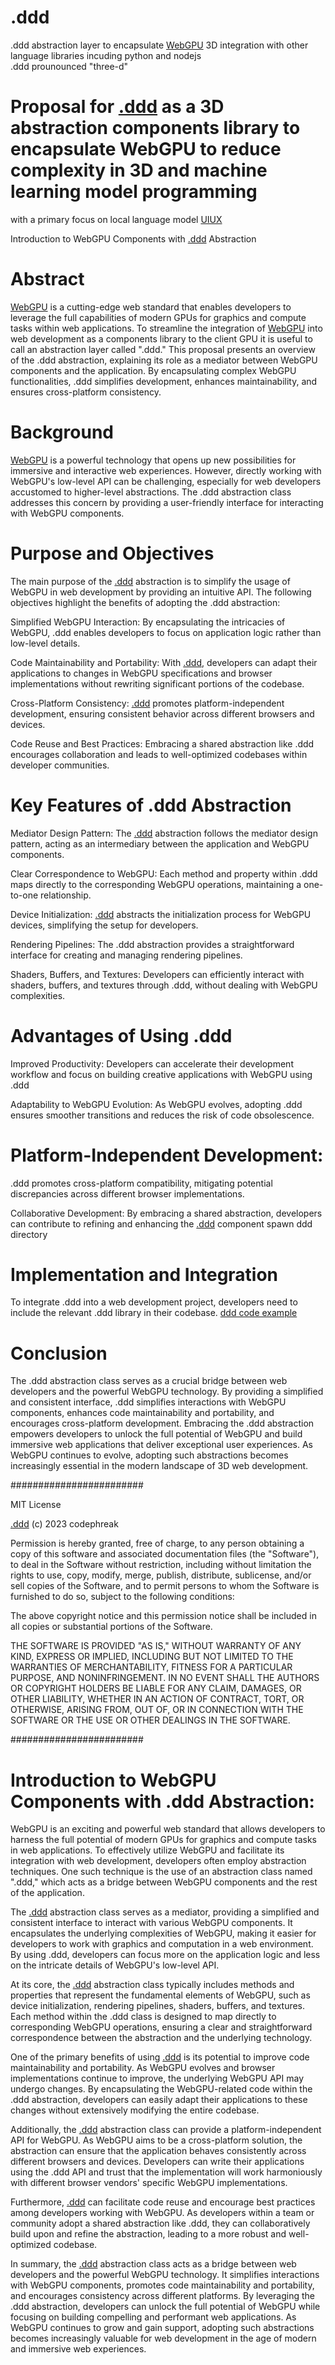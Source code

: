 # .ddd
.ddd abstraction layer to encapsulate <a href="https://developer.mozilla.org/en-US/docs/Web/API/WebGPU_API">WebGPU</a> 3D integration with other language libraries incuding python and nodejs<br />
.ddd prounounced "three-d"<br />

# Proposal for <a href="https://github.com/webmindml/prepostprocess.ddd/blob/main/ddd.ddd">.ddd</a> as a 3D abstraction components library to encapsulate WebGPU to reduce complexity in 3D and machine learning model programming<br />
with a primary focus on local language model <a href="https://github.com/Faicey">UIUX</a><br />

Introduction to WebGPU Components with <a href="https://github.com/webmindml/ddd">.ddd</a> Abstraction<br />
# Abstract<br />

<a href="https://en.wikipedia.org/wiki/WebGPU">WebGPU</a> is a cutting-edge web standard that enables developers to leverage the full capabilities of modern GPUs for graphics and compute tasks within web applications. To streamline the integration of <a href="https://gpuweb.github.io/gpuweb/explainer/">WebGPU</a> into web development as a components library to the client GPU it is useful to call an abstraction layer called ".ddd." This proposal presents an overview of the .ddd abstraction, explaining its role as a mediator between WebGPU components and the application. By encapsulating complex WebGPU functionalities, .ddd simplifies development, enhances maintainability, and ensures cross-platform consistency.<br />
# Background<br />

<a href="https://github.com/webmindml/awesome-webgpu">WebGPU</a> is a powerful technology that opens up new possibilities for immersive and interactive web experiences. However, directly working with WebGPU's low-level API can be challenging, especially for web developers accustomed to higher-level abstractions. The .ddd abstraction class addresses this concern by providing a user-friendly interface for interacting with WebGPU components.<br />
# Purpose and Objectives<br />

The main purpose of the <a href="https://github.com/webmindml/prepostprocess.ddd/blob/main/ddd.ddd">.ddd</a> abstraction is to simplify the usage of WebGPU in web development by providing an intuitive API. The following objectives highlight the benefits of adopting the .ddd abstraction:

  Simplified WebGPU Interaction: By encapsulating the intricacies of WebGPU, .ddd enables developers to focus on application logic rather than low-level details.

  Code Maintainability and Portability: With <a href="https://github.com/webmindml/ddd">.ddd</a>, developers can adapt their applications to changes in WebGPU specifications and browser implementations without rewriting significant portions of the codebase.

  Cross-Platform Consistency: <a href="https://github.com/webmindml/prepostprocess.ddd/blob/main/README.md">.ddd</a> promotes platform-independent development, ensuring consistent behavior across different browsers and devices.

  Code Reuse and Best Practices: Embracing a shared abstraction like .ddd encourages collaboration and leads to well-optimized codebases within developer communities.<br />

# Key Features of .ddd Abstraction<br />

  Mediator Design Pattern: The <a href="https://github.com/webmindml/prepostprocess.ddd/blob/main/ddd.ddd">.ddd</a> abstraction follows the mediator design pattern, acting as an intermediary between the application and WebGPU components.

  Clear Correspondence to WebGPU: Each method and property within .ddd maps directly to the corresponding WebGPU operations, maintaining a one-to-one relationship.

  Device Initialization: <a href="https://github.com/webmindml/ddd">.ddd</a> abstracts the initialization process for WebGPU devices, simplifying the setup for developers.

  Rendering Pipelines: The .ddd abstraction provides a straightforward interface for creating and managing rendering pipelines.

  Shaders, Buffers, and Textures: Developers can efficiently interact with shaders, buffers, and textures through .ddd, without dealing with WebGPU complexities.<br />
# Advantages of Using .ddd<br />

  Improved Productivity: Developers can accelerate their development workflow and focus on building creative applications with WebGPU using .ddd<br />

  Adaptability to WebGPU Evolution: As WebGPU evolves, adopting .ddd ensures smoother transitions and reduces the risk of code obsolescence.

# Platform-Independent Development:<br />
.ddd promotes cross-platform compatibility, mitigating potential discrepancies across different browser implementations.

  Collaborative Development: By embracing a shared abstraction, developers can contribute to refining and enhancing the <a href="https://github.com/webmindml/prepostprocess.ddd/blob/main/ddd.ddd">.ddd</a> component spawn ddd directory<br />

# Implementation and Integration<br />

To integrate .ddd into a web development project, developers need to include the relevant .ddd library in their codebase. <a href="https://github.com/webmindml/.ddd/blob/main/example.ddd">ddd code example</a><br />
# Conclusion<br />

The .ddd abstraction class serves as a crucial bridge between web developers and the powerful WebGPU technology. By providing a simplified and consistent interface, .ddd simplifies interactions with WebGPU components, enhances code maintainability and portability, and encourages cross-platform development. Embracing the .ddd abstraction empowers developers to unlock the full potential of WebGPU and build immersive web applications that deliver exceptional user experiences. As WebGPU continues to evolve, adopting such abstractions becomes increasingly essential in the modern landscape of 3D web development.<br />

########################

MIT License

<a href="https://github.com/webmindml/prepostprocess.ddd/blob/main/README.md">.ddd</a> (c) 2023 codephreak

Permission is hereby granted, free of charge, to any person obtaining a copy of this software and associated documentation files (the "Software"), to deal in the Software without restriction, including without limitation the rights to use, copy, modify, merge, publish, distribute, sublicense, and/or sell copies of the Software, and to permit persons to whom the Software is furnished to do so, subject to the following conditions:

The above copyright notice and this permission notice shall be included in all copies or substantial portions of the Software.

THE SOFTWARE IS PROVIDED "AS IS," WITHOUT WARRANTY OF ANY KIND, EXPRESS OR IMPLIED, INCLUDING BUT NOT LIMITED TO THE WARRANTIES OF MERCHANTABILITY, FITNESS FOR A PARTICULAR PURPOSE, AND NONINFRINGEMENT. IN NO EVENT SHALL THE AUTHORS OR COPYRIGHT HOLDERS BE LIABLE FOR ANY CLAIM, DAMAGES, OR OTHER LIABILITY, WHETHER IN AN ACTION OF CONTRACT, TORT, OR OTHERWISE, ARISING FROM, OUT OF, OR IN CONNECTION WITH THE SOFTWARE OR THE USE OR OTHER DEALINGS IN THE SOFTWARE.<br />

########################<br />

# Introduction to WebGPU Components with .ddd Abstraction:<br />

WebGPU is an exciting and powerful web standard that allows developers to harness the full potential of modern GPUs for graphics and compute tasks in web applications. To effectively utilize WebGPU and facilitate its integration with web development, developers often employ abstraction techniques. One such technique is the use of an abstraction class named ".ddd," which acts as a bridge between WebGPU components and the rest of the application.<br />

The <a href="https://github.com/webmindml/ddd">.ddd</a> abstraction class serves as a mediator, providing a simplified and consistent interface to interact with various WebGPU components. It encapsulates the underlying complexities of WebGPU, making it easier for developers to work with graphics and computation in a web environment. By using .ddd, developers can focus more on the application logic and less on the intricate details of WebGPU's low-level API.<br />

At its core, the <a href="https://github.com/webmindml/ddd">.ddd</a> abstraction class typically includes methods and properties that represent the fundamental elements of WebGPU, such as device initialization, rendering pipelines, shaders, buffers, and textures. Each method within the .ddd class is designed to map directly to corresponding WebGPU operations, ensuring a clear and straightforward correspondence between the abstraction and the underlying technology.<br />

One of the primary benefits of using <a href="https://github.com/webmindml/ddd">.ddd</a> is its potential to improve code maintainability and portability. As WebGPU evolves and browser implementations continue to improve, the underlying WebGPU API may undergo changes. By encapsulating the WebGPU-related code within the .ddd abstraction, developers can easily adapt their applications to these changes without extensively modifying the entire codebase.<br />

Additionally, the <a href="https://github.com/webmindml/ddd">.ddd</a> abstraction class can provide a platform-independent API for WebGPU. As WebGPU aims to be a cross-platform solution, the abstraction can ensure that the application behaves consistently across different browsers and devices. Developers can write their applications using the .ddd API and trust that the implementation will work harmoniously with different browser vendors' specific WebGPU implementations.<br />

Furthermore, <a href="https://github.com/webmindml/ddd">.ddd</a> can facilitate code reuse and encourage best practices among developers working with WebGPU. As developers within a team or community adopt a shared abstraction like .ddd, they can collaboratively build upon and refine the abstraction, leading to a more robust and well-optimized codebase.<br />

In summary, the <a href="https://github.com/webmindml/ddd">.ddd</a> abstraction class acts as a bridge between web developers and the powerful WebGPU technology. It simplifies interactions with WebGPU components, promotes code maintainability and portability, and encourages consistency across different platforms. By leveraging the .ddd abstraction, developers can unlock the full potential of WebGPU while focusing on building compelling and performant web applications. As WebGPU continues to grow and gain support, adopting such abstractions becomes increasingly valuable for web development in the age of modern and immersive web experiences.<br />
